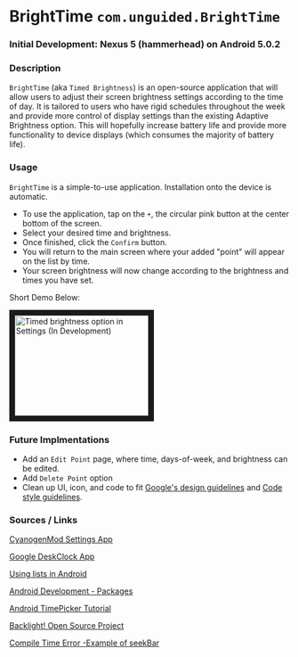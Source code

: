 BrightTime `com.unguided.BrightTime`
=============================================================================
### Initial Development: Nexus 5 (hammerhead) on Android 5.0.2
### Description
`BrightTime` (aka `Timed Brightness`) is an open-source application that will allow users to adjust their screen brightness settings according to the time of day. It is tailored to users who have rigid schedules throughout the week and provide more control of display settings than the existing Adaptive Brightness option. This will hopefully increase battery life and provide more functionality to device displays (which consumes the majority of battery life). 

### Usage
`BrightTime` is a simple-to-use application. Installation onto the device is automatic.
* To use the application, tap on the `+`, the circular pink button at the center bottom of the screen.
* Select your desired time and brightness.
* Once finished, click the `Confirm` button.
* You will return to the main screen where your added "point" will appear on the list by time.
* Your screen brightness will now change according to the brightness and times you have set.

Short Demo Below:

<a href="http://www.youtube.com/watch?feature=player_embedded&v=i8_A7HRHG_8
" target="_blank"><img src="http://img.youtube.com/vi/i8_A7HRHG_8/0.jpg" 
alt="Timed brightness option in Settings (In Development)" width="240" height="180" border="10" /></a>

### Future Implmentations
* Add an `Edit Point` page, where time, days-of-week, and brightness can be edited.
* Add `Delete Point` option
* Clean up UI, icon, and code to fit [Google's design guidelines](http://www.google.com/design/spec/material-design/introduction.html) and [Code style guidelines](https://source.android.com/source/code-style.html). 

### Sources / Links
[CyanogenMod Settings App](https://github.com/CyanogenMod/android_packages_apps_Settings)

[Google DeskClock App](https://android.googlesource.com/platform/packages/apps/DeskClock/+/kitkat-release)

[Using lists in Android](http://www.vogella.com/tutorials/AndroidListView/article.html#androidlists_overview)

[Android Development - Packages](http://developer.android.com/reference/packages.html)

[Android TimePicker Tutorial](https://www.youtube.com/watch?v=UpyzYwy_Tjw)

[Backlight! Open Source Project](http://www.phoeniix.com/android/backlight)

[Compile Time Error -Example of seekBar](http://www.compiletimeerror.com/2013/09/android-seekbar-example.html#.VPV6sPnF-ao)
